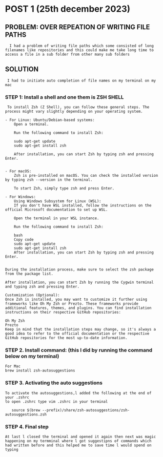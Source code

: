 # POST 1 (25th december 2023)
## PROBLEM: OVER REPEATION OF WRITING FILE PATHS
      I had a problem of writing file paths which some consisted of long filenames like repositories and this could make me take long time to access a file in a sub folder from other many sub folders 

## SOLUTION
     I had to initiate auto completion of file names on my terminal on my mac


### STEP 1: Install a shell and one them is ZSH SHELL
     To install Zsh (Z Shell), you can follow these general steps. The process might vary slightly depending on your operating system.

	- For Linux: Ubuntu/Debian-based systems:
		Open a terminal.

		Run the following command to install Zsh:

		sudo apt-get update
		sudo apt-get install zsh
	
		After installation, you can start Zsh by typing zsh and pressing Enter.

	
	- For macOS:
		Zsh is pre-installed on macOS. You can check the installed version by typing zsh --version in the terminal.

		To start Zsh, simply type zsh and press Enter.

	- For Windows:
		Using Windows Subsystem for Linux (WSL):
		If you don't have WSL installed, follow the instructions on the official Microsoft documentation to set up WSL.

		Open the terminal in your WSL instance.

		Run the following command to install Zsh:

		bash
		Copy code
		sudo apt-get update
		sudo apt-get install zsh
		After installation, you can start Zsh by typing zsh and pressing Enter.


	During the installation process, make sure to select the zsh package from the package list.

	After installation, you can start Zsh by running the Cygwin terminal and typing zsh and pressing Enter.

	Customization (Optional):
	Once Zsh is installed, you may want to customize it further using frameworks like Oh My Zsh or Prezto. These frameworks provide additional features, themes, and plugins. You can find installation instructions on their respective GitHub repositories:

	Oh My Zsh
	Prezto
	Keep in mind that the installation steps may change, so it's always a good idea to refer to the official documentation or the respective GitHub repositories for the most up-to-date information.

### STEP 2. Install command: (this l did by running the command below on my terminal)
	For Mac
	brew install zsh-autosuggestions

### STEP 3. Activating the auto suggestions
      
	To activate the autosuggestions,l added the following at the end of your .zshrc
	to open .zshrc type vim .zshrc in your terminal

       source $(brew --prefix)/share/zsh-autosuggestions/zsh-autosuggestions.zsh

### STEP 4. Final step
	At last l closed the terminal and opened it again then next was magic happening on my termminal where l got suggestipns of commands which had written before and this helped me to save time l would spend on typing 
